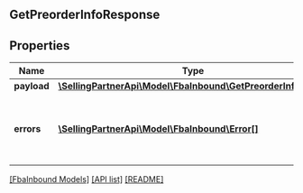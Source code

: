 ## GetPreorderInfoResponse

## Properties

Name | Type | Description | Notes
------------ | ------------- | ------------- | -------------
**payload** | [**\SellingPartnerApi\Model\FbaInbound\GetPreorderInfoResult**](GetPreorderInfoResult.md) |  | [optional]
**errors** | [**\SellingPartnerApi\Model\FbaInbound\Error[]**](Error.md) | A list of error responses returned when a request is unsuccessful. | [optional]

[[FbaInbound Models]](../) [[API list]](../../Api) [[README]](../../../README.md)

